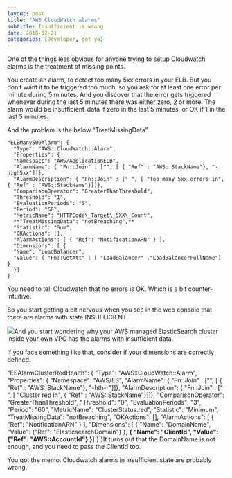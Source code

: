```yaml
---
layout: post
title: "AWS CloudWatch alarms"
subtitle: Insufficient is wrong
date: 2018-02-21
categories: [Developer, got ya]
---
```


One of the things less obvious for anyone trying to setup Cloudwatch alarms is the treatment of missing points.

You create an alarm, to detect too many 5xx errors in your ELB. But you don’t want it to be triggered too much, so you ask for at least one error per minute during 5 minutes. And you discover that the error gets triggered whenever during the last 5 minutes there was either zero, 2 or more. The alarm would be insufficient_data if zero in the last 5 minutes, or OK if 1 in the last 5 minutes.

And the problem is the below “TreatMissingData”.

```
"ELBMany500Alarm": {
  "Type": "AWS::CloudWatch::Alarm",
  "Properties": {
  "Namespace": "AWS/ApplicationELB",
  "AlarmName": { "Fn::Join" : ["", [ { "Ref" : "AWS::StackName"}, "-high5xx"]]},
  "AlarmDescription": { "Fn::Join" : [" ", [ "Too many 5xx errors in", { "Ref" : "AWS::StackName"}]]},
  "ComparisonOperator": "GreaterThanThreshold",
  "Threshold": "1",
  "EvaluationPeriods": "5",
  "Period": "60",
  "MetricName": "HTTPCode\_Target\_5XX\_Count",
  **"TreatMissingData": "notBreaching",**
  "Statistic": "Sum",
  "OKActions": [],
  "AlarmActions": [ { "Ref": "NotificationARN" } ],
  "Dimensions": [ {
  "Name": "LoadBalancer",
  "Value": { "Fn::GetAtt" : [ "LoadBalancer" ,"LoadBalancerFullName"] }
  }]
}
```

You need to tell Cloudwatch that no errors is OK. Which is a bit counter-intuitive.

So you start getting a bit nervous when you see in the web console that there are alarms with state INSUFFICIENT.

![](/img/1*iaXpA1Y7m_BsifhsuIc_LA.png)And you start wondering why your AWS managed ElasticSearch cluster inside your own VPC has the alarms with insufficient data.

If you face something like that, consider if your dimensions are correctly defined.

"ESAlarmClusterRedHealth": {
"Type": "AWS::CloudWatch::Alarm",
"Properties": {
"Namespace": "AWS/ES",
"AlarmName": { "Fn::Join" : ["", [ { "Ref" : "AWS::StackName"}, "-hth-r"]]},
"AlarmDescription": { "Fn::Join" : [" ", [ "Cluster red in", { "Ref" : "AWS::StackName"}]]},
"ComparisonOperator": "GreaterThanThreshold",
"Threshold": "0",
"EvaluationPeriods": "3",
"Period": "60",
"MetricName": "ClusterStatus.red",
"Statistic": "Minimum",
"TreatMissingData": "notBreaching",
"OKActions": [],
"AlarmActions": [ { "Ref": "NotificationARN" } ],
"Dimensions": [ {
"Name": "DomainName",
"Value": {"Ref": "ElasticsearchDomain"}
},
**{
"Name": "ClientId",
"Value": {"Ref": "AWS::AccountId"}
}**]
}
}It turns out that the DomainName is not enough, and you need to pass the ClientId too.

You got the memo. Cloudwatch alarms in insufficient state are probably wrong.
